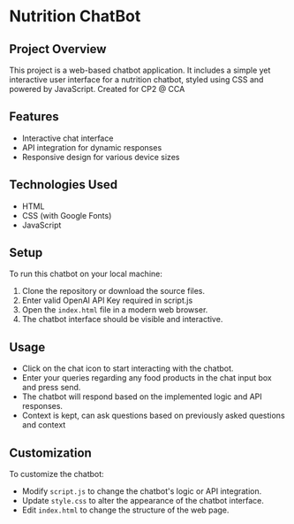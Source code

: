 
# Nutrition ChatBot

## Project Overview
This project is a web-based chatbot application. It includes a simple yet interactive user interface for a nutrition chatbot, styled using CSS and powered by JavaScript. Created for CP2 @ CCA

## Features
- Interactive chat interface
- API integration for dynamic responses
- Responsive design for various device sizes

## Technologies Used
- HTML
- CSS (with Google Fonts)
- JavaScript

## Setup
To run this chatbot on your local machine:

1. Clone the repository or download the source files.
2. Enter valid OpenAI API Key required in script.js 
3. Open the `index.html` file in a modern web browser.
4. The chatbot interface should be visible and interactive.

## Usage
- Click on the chat icon to start interacting with the chatbot.
- Enter your queries regarding any food products in the chat input box and press send.
- The chatbot will respond based on the implemented logic and API responses.
- Context is kept, can ask questions based on previously asked questions and context

## Customization
To customize the chatbot:

- Modify `script.js` to change the chatbot's logic or API integration.
- Update `style.css` to alter the appearance of the chatbot interface.
- Edit `index.html` to change the structure of the web page.

